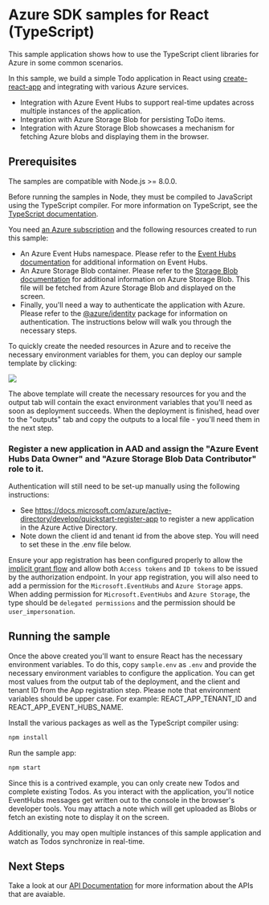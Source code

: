 # Azure SDK samples for React (TypeScript)

This sample application shows how to use the TypeScript client libraries for Azure in some common scenarios.

In this sample, we build a simple Todo application in React using [create-react-app][react] and integrating with various Azure services.

- Integration with Azure Event Hubs to support real-time updates across multiple instances of the application.
- Integration with Azure Storage Blob for persisting ToDo items.
- Integration with Azure Storage Blob showcases a mechanism for fetching Azure blobs and displaying them in the browser.

## Prerequisites

The samples are compatible with Node.js >= 8.0.0.

Before running the samples in Node, they must be compiled to JavaScript using the TypeScript compiler. For more information on TypeScript, see the [TypeScript documentation][typescript].

You need [an Azure subscription][freesub] and the following resources created to run this sample:

- An Azure Event Hubs namespace. Please refer to the [Event Hubs documentation][eventhubs] for additional information on Event Hubs.
- An Azure Storage Blob container. Please refer to the [Storage Blob documentation][storageblob] for additional information on Azure Storage Blob. This file will be fetched from Azure Storage Blob and displayed on the screen.
- Finally, you'll need a way to authenticate the application with Azure. Please refer to the [@azure/identity][identity] package for information on authentication. The instructions below will walk you through the necessary steps.

To quickly create the needed resources in Azure and to receive the necessary environment variables for them, you can deploy our sample template by clicking:

[![](http://azuredeploy.net/deploybutton.png)](https://portal.azure.com/#create/Microsoft.Template/uri/https%3A%2F%2Fraw.githubusercontent.com%2FAzure%2Fazure-sdk-for-js%2F6e519929f154b919e8a47245715076e73cd7915c%2Fsamples%2Fframeworks%2Freact%2Farm-template.json)

The above template will create the necessary resources for you and the output tab will contain the exact environment variables that you'll need as soon as deployment succeeds. When the deployment is finished, head over to the "outputs" tab and copy the outputs to a local file - you'll need them in the next step.

### Register a new application in AAD and assign the "Azure Event Hubs Data Owner" and "Azure Storage Blob Data Contributor" role to it.

Authentication will still need to be set-up manually using the following instructions:

- See https://docs.microsoft.com/azure/active-directory/develop/quickstart-register-app
  to register a new application in the Azure Active Directory.
- Note down the client id and tenant id from the above step.
  You will need to set these in the .env file below.

Ensure your app registration has been configured properly to allow the [implicit grant flow][implicitgrantflow]
and allow both `Access tokens` and `ID tokens` to be issued by the authorization endpoint.
In your app registration, you will also need to add a permission for the `Microsoft.EventHubs` and `Azure Storage` apps.
When adding permission for `Microsoft.EventHubs` and `Azure Storage`, the type should be `delegated permissions` and the permission should be `user_impersonation`.

## Running the sample

Once the above created you'll want to ensure React has the necessary environment variables. To do this, copy `sample.env` as `.env` and provide the necessary environment variables to configure the application. You can get most values from the output tab of the deployment, and the client and tenant ID from the App registration step. Please note that environment variables should be upper case. For example: REACT_APP_TENANT_ID and REACT_APP_EVENT_HUBS_NAME.

Install the various packages as well as the TypeScript compiler using:

```bash
npm install
```

Run the sample app:

```bash
npm start
```

Since this is a contrived example, you can only create new Todos and complete existing Todos. As you interact with the application, you'll notice EventHubs messages get written out to the console in the browser's developer tools. You may attach a note which will get uploaded as Blobs or fetch an existing note to display it on the screen.

Additionally, you may open multiple instances of this sample application and watch as Todos synchronize in real-time.

## Next Steps

Take a look at our [API Documentation][apiref] for more information about the APIs that are avaiable.

[react]: https://create-react-app.dev/
[typescript]: https://www.typescriptlang.org/docs/home.html
[freesub]: https://azure.microsoft.com/free
[eventhubs]: https://docs.microsoft.com/javascript/api/@azure/event-hubs
[servicebus]: https://docs.microsoft.com/javascript/api/@azure/service-bus
[storageblob]: https://docs.microsoft.com/javascript/api/@azure/storage-blob
[identity]: https://docs.microsoft.com/javascript/api/@azure/identity
[apiref]: https://docs.microsoft.com/javascript/api/
[implicitgrantflow]: https://docs.microsoft.com/azure/active-directory/develop/v2-oauth2-implicit-grant-flow
